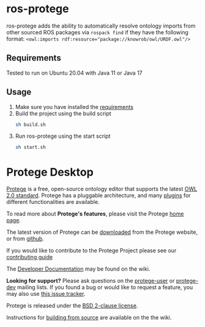 # ros-protege

ros-protege adds the ability to automatically resolve ontology imports from other sourced ROS packages
via `rospack find` if they have the following format: `<owl:imports rdf:resource="package://knowrob/owl/URDF.owl"/>`

## Requirements

Tested to run on Ubuntu 20.04 with Java 11 or Java 17

## Usage

1. Make sure you have installed the [requirements](#requirements)
2. Build the project using the build script
    ```bash
    sh build.sh
    ```
3. Run ros-protege using the start script
    ```bash
    sh start.sh
    ```

# Protege Desktop

[Protege](http://protege.stanford.edu) is a free, open-source ontology editor that supports the
latest [OWL 2.0 standard](http://www.w3.org/TR/owl2-overview/). Protege has a pluggable architecture, and
many [plugins](http://protegewiki.stanford.edu/wiki/Protege_Plugin_Library) for different functionalities are available.

To read more about **Protege's features**, please visit the Protege [home page](http://protege.stanford.edu).

The latest version of Protege can be [downloaded](http://protege.stanford.edu/products.php#desktop-protege) from the
Protege website, or from [github](https://github.com/protegeproject/protege-distribution/releases).

If you would like to contribute to the Protege Project please see
our [contributing guide](https://github.com/protegeproject/protege/blob/master/CONTRIBUTING.md)

The [Developer Documentation](https://github.com/protegeproject/protege/wiki/Developer-Documentation) may be found on
the wiki.

**Looking for support?** Please ask questions on the [protege-user](http://protege.stanford.edu/support.php)
or [protege-dev](http://protege.stanford.edu/support.php) mailing lists. If you found a bug or would like to request a
feature, you may also use [this issue tracker](https://github.com/protegeproject/protege/issues).

Protege is released under
the [BSD 2-clause license](https://raw.githubusercontent.com/protegeproject/protege/master/license.txt).

Instructions for [building from source](https://github.com/protegeproject/protege/wiki/Building-from-Source) are
available on the the wiki.
